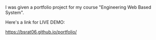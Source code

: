 I was given a portfolio project for my course "Engineering Web Based System".

Here's a link for LIVE DEMO:
                           
   https://bsrat06.github.io/portfolio/
